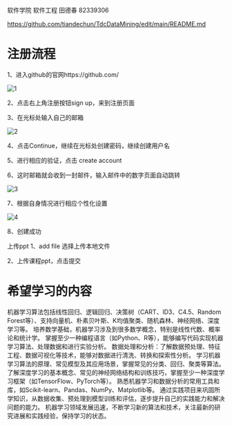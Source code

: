 软件学院 软件工程 田德春 82339306

https://github.com/tiandechun/TdcDataMining/edit/main/README.md
# 注册流程

1、进入github的官网https://github.com/

![1](https://img-blog.csdnimg.cn/img_convert/5942d91478c81c30b9109b51f25be54d.png) 

2、点击右上角注册按钮sign up，来到注册页面

3、在光标处输入自己的邮箱

![2](https://img-blog.csdnimg.cn/img_convert/4a4df5bd0a2c340b418f7f6073ccee2d.png)

4、点击Continue，继续在光标处创建密码，继续创建用户名

5、进行相应的验证，点击 create account 

6、这时邮箱就会收到一封邮件，输入邮件中的数字页面自动跳转

![3](https://img-blog.csdnimg.cn/25b20ac4d0994b45a535443f5593cfda.png)

7、根据自身情况进行相应个性化设置

![4](https://img-blog.csdnimg.cn/118a769bcbb44a09897cf8e6a36250d5.png)

8、创建成功

上传ppt
1、add file 选择上传本地文件

2、上传课程ppt，点击提交

# 希望学习的内容
机器学习算法包括线性回归、逻辑回归、决策树（CART、ID3、C4.5、Random Forest等）、支持向量机、朴素贝叶斯、K均值聚类、随机森林、神经网络、深度学习等。
培养数学基础，机器学习涉及到很多数学概念，特别是线性代数、概率论和统计学。
掌握至少一种编程语言（如Python、R等），能够编写代码实现机器学习算法、处理数据和进行实验分析。
数据处理和分析：了解数据预处理、特征工程、数据可视化等技术，能够对数据进行清洗、转换和探索性分析。
学习机器学习算法的原理、常见模型及其应用场景，掌握常见的分类、回归、聚类等算法。
了解深度学习的基本概念、常见的神经网络结构和训练技巧，掌握至少一种深度学习框架（如TensorFlow、PyTorch等）。
熟悉机器学习和数据分析的常用工具和库，如Scikit-learn、Pandas、NumPy、Matplotlib等。
通过实践项目来巩固所学知识，从数据收集、预处理到模型训练和评估，逐步提升自己的实践能力和解决问题的能力。
机器学习领域发展迅速，不断学习新的算法和技术，关注最新的研究进展和实践经验，保持学习的状态。
